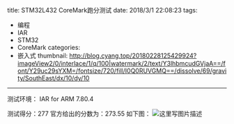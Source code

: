 title: STM32L432 CoreMark跑分测试
date: 2018/3/1 22:08:23
tags:
- 编程
- IAR
- STM32
- CoreMark
categories:
- 嵌入式
thumbnail: http://blog.cyang.top/20180228125429924?imageView2/0/interlace/1/q/100|watermark/2/text/Y3lhbmcudGVjaA==/font/Y29uc29sYXM=/fontsize/720/fill/I0Q0RUVGMQ==/dissolve/69/gravity/SouthEast/dx/10/dy/10
---


测试环境： IAR for ARM 7.80.4

测试得分：277
官方给出的分数为：273.55
如下图：
![这里写图片描述](http://blog.cyang.top/20180228125429924?imageView2/0/interlace/1/q/100|watermark/2/text/Y3lhbmcudGVjaA==/font/Y29uc29sYXM=/fontsize/720/fill/I0Q0RUVGMQ==/dissolve/69/gravity/SouthEast/dx/10/dy/10)